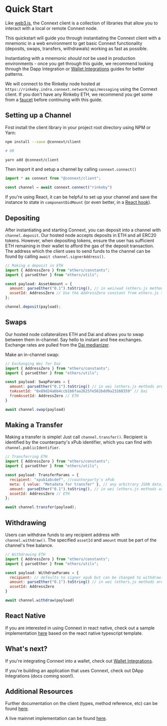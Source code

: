 # Quick Start

Like [web3.js](https://web3js.readthedocs.io/), the Connext client is a collection of libraries that allow you to interact with a local or remote Connext node.

This quickstart will guide you through instantiating the Connext client with a mnemonic in a web environment to get basic Connext functionality (deposits, swaps, transfers, withdrawals) working as fast as possible. 

Instantiating with a mnemonic _should not_ be used in production environments - once you get through this guide, we recommend looking through the Dapp Integration or [Wallet Integrations](../userDocumentation/walletIntegrations) guides for better patterns.

We will connect to the Rinkeby node hosted at `https://rinkeby.indra.connext.network/api/messaging` using the Connext client. If you don't have any Rinkeby ETH, we recommend you get some from a [faucet](https://faucet.rinkeby.io/) before continuing with this guide.

## Setting up a Channel

First install the client library in your project root directory using  NPM or Yarn:

```sh
npm install --save @connext/client

# OR

yarn add @connext/client
```


Then import it and setup a channel by calling `connext.connect()`

```javascript
import * as connext from "@connext/client";

const channel = await connext.connect("rinkeby")
```

If you're using React, it can be helpful to set up your channel and save the instance to state in `componentDidMount` (or even better, in a [React hook](https://reactjs.org/docs/hooks-intro.html)).

## Depositing

After instantiating and starting Connext, you can deposit into a channel with `channel.deposit`. Our hosted node accepts deposits in ETH and all ERC20 tokens. However, when depositing tokens, ensure the user has sufficient ETH remaining in their wallet to afford the gas of the deposit transaction. The address which the client uses to send funds to the channel can be found by calling `await channel.signerAddress()`.

```javascript
// Making a deposit in ETH
import { AddressZero } from "ethers/constants";
import { parseEther } from "ethers/utils";

const payload: AssetAmount = {
  amount: parseEther("0.1").toString(), // in wei/wad (ethers.js methods are very convenient for getting wei amounts)
  assetId: AddressZero // Use the AddressZero constant from ethers.js to represent ETH, or enter the token address
};

channel.deposit(payload);
```

## Swaps

Our hosted node collateralizes ETH and Dai and allows you to swap between them in-channel. Say hello to instant and free exchanges. Exchange rates are pulled from the [Dai medianizer](https://developer.makerdao.com/feeds/).

Make an in-channel swap:

```javascript
// Exchanging Wei for Dai
import { AddressZero } from "ethers/constants";
import { parseEther } from "ethers/utils";

const payload: SwapParams = {
  amount: parseEther("0.1").toString() // in wei (ethers.js methods are very convenient for getting wei amounts)
  toAssetId: "0x89d24a6b4ccb1b6faa2625fe562bdd9a23260359" // Dai
  fromAssetId: AddressZero // ETH
}

await channel.swap(payload)
```

## Making a Transfer

Making a transfer is simple! Just call `channel.transfer()`. Recipient is identified by the counterparty's xPub identifier, which you can find with `channel.publicIdentifier`.

```javascript
// Transferring ETH
import { AddressZero } from "ethers/constants";
import { parseEther } from "ethers/utils";

const payload: TransferParams = {
  recipient: "xpub1abcdef", //counterparty's xPub
  meta: { value: "Metadata for transfer" }, // any arbitrary JSON data, or omit
  amount: parseEther("0.1").toString(), // in wei (ethers.js methods are very convenient for getting wei amounts)
  assetId: AddressZero // ETH
};

await channel.transfer(payload);
```

## Withdrawing

Users can withdraw funds to any recipient address with `channel.withdraw()`. The specified `assetId` and `amount` must be part of the channel's free balance.

```javascript
// Withdrawing ETH
import { AddressZero } from "ethers/constants";
import { parseEther } from "ethers/utils";

const payload: WithdrawParams = {
  recipient: // defaults to signer xpub but can be changed to withdraw to any recipient
  amount: parseEther("0.1").toString() // in wei (ethers.js methods are very convenient for getting wei amounts)
  assetId: AddressZero
}

await channel.withdraw(payload)
```

## React Native

If you are interested in using Connext in react native, check out a sample implementation [here](https://github.com/ConnextProject/ConnextReactNative) based on the react native typescript template.

## What's next?

If you're integrating Connext into a wallet, check out [Wallet Integrations](../userDocumentation/walletIntegrations).

If you're building an application that uses Connext, check out DApp Integrations (docs coming soon!).

## Additional Resources

Further documentation on the client (types, method reference, etc) can be found [here](../userDocumentation/clientAPI).

A live mainnet implementation can be found [here](../userDocumentation/daiCard).
